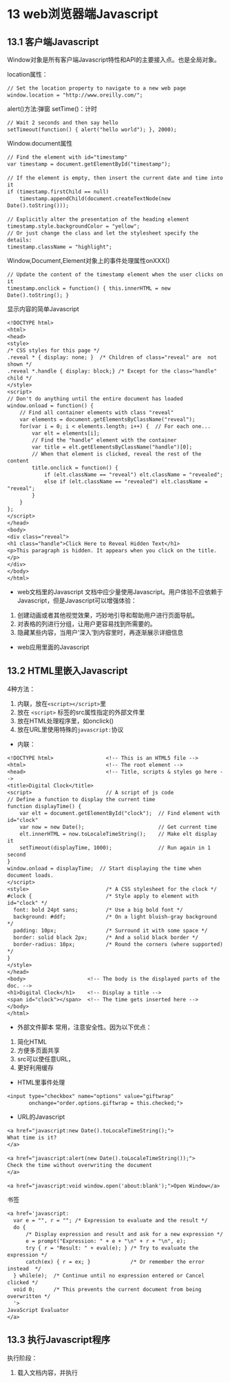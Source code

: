 # 13 web浏览器端Javascript

## 13.1 客户端Javascript

Window对象是所有客户端Javascript特性和API的主要接入点。也是全局对象。

location属性：
```
// Set the location property to navigate to a new web page
window.location = "http://www.oreilly.com/";
```

alert()方法:弹窗
setTime()：计时
```
// Wait 2 seconds and then say hello
setTimeout(function() { alert("hello world"); }, 2000);
```

Window.document属性
```
// Find the element with id="timestamp"
var timestamp = document.getElementById("timestamp");

// If the element is empty, then insert the current date and time into it
if (timestamp.firstChild == null)
    timestamp.appendChild(document.createTextNode(new Date().toString()));

// Explicitly alter the presentation of the heading element
timestamp.style.backgroundColor = "yellow";
// Or just change the class and let the stylesheet specify the details:
timestamp.className = "highlight";
```

Window,Document,Element对象上的事件处理属性onXXX()
```
// Update the content of the timestamp element when the user clicks on it
timestamp.onclick = function() { this.innerHTML = new Date().toString(); }
```
显示内容的简单Javascript
```
<!DOCTYPE html>
<html>
<head>
<style>
/* CSS styles for this page */
.reveal * { display: none; }  /* Children of class="reveal" are  not shown */
.reveal *.handle { display: block;} /* Except for the class="handle" child */
</style>
<script>
// Don't do anything until the entire document has loaded
window.onload = function() {
    // Find all container elements with class "reveal"
    var elements = document.getElementsByClassName("reveal");
    for(var i = 0; i < elements.length; i++) {  // For each one...
        var elt = elements[i];
        // Find the "handle" element with the container
        var title = elt.getElementsByClassName("handle")[0];
        // When that element is clicked, reveal the rest of the content
        title.onclick = function() {
            if (elt.className == "reveal") elt.className = "revealed";
            else if (elt.className == "revealed") elt.className = "reveal";
        }
    }
};
</script>
</head>
<body>
<div class="reveal">
<h1 class="handle">Click Here to Reveal Hidden Text</h1>
<p>This paragraph is hidden. It appears when you click on the title.</p>
</div>
</body>
</html>
```

+ web文档里的Javascript
文档中应少量使用Javascript。用户体验不应依赖于Javascript，但是Javascript可以增强体验：
1. 创建动画或者其他视觉效果，巧妙地引导和帮助用户进行页面导航。
2. 对表格的列进行分组，让用户更容易找到所需要的。
3. 隐藏某些内容，当用户‘深入’到内容里时，再逐渐展示详细信息

+ web应用里面的Javascript


## 13.2 HTML里嵌入Javascript

4种方法：
1. 内联，放在`<script></script>`里
2. 放在 `<script>` 标签的src属性指定的外部文件里
3. 放在HTML处理程序里，如onclick()
4. 放在URL里使用特殊的`javascript:`协议

+ 内联：

```
<!DOCTYPE html>                 <!-- This is an HTML5 file -->
<html>                          <!-- The root element -->
<head>                          <!-- Title, scripts & styles go here -->
<title>Digital Clock</title>
<script>                        // A script of js code
// Define a function to display the current time
function displayTime() {
    var elt = document.getElementById("clock");  // Find element with id="clock"
    var now = new Date();                        // Get current time
    elt.innerHTML = now.toLocaleTimeString();    // Make elt display it
    setTimeout(displayTime, 1000);               // Run again in 1 second
}
window.onload = displayTime;  // Start displaying the time when document loads.
</script>
<style>                         /* A CSS stylesheet for the clock */
#clock {                        /* Style apply to element with id="clock" */
  font: bold 24pt sans;         /* Use a big bold font */
  background: #ddf;             /* On a light bluish-gray background */
  padding: 10px;                /* Surround it with some space */
  border: solid black 2px;      /* And a solid black border */
  border-radius: 10px;          /* Round the corners (where supported) */
}
</style>
</head>
<body>                    <!-- The body is the displayed parts of the doc. -->
<h1>Digital Clock</h1>    <!-- Display a title -->
<span id="clock"></span>  <!-- The time gets inserted here -->
</body>
</html>
```

+ 外部文件脚本
常用，注意安全性。因为以下优点：
1. 简化HTML
2. 方便多页面共享
3. src可以使任意URL，
4. 更好利用缓存

+ HTML里事件处理

```
<input type="checkbox" name="options" value="giftwrap"
       onchange="order.options.giftwrap = this.checked;">
```

+ URL的Javascript

```
<a href="javascript:new Date().toLocaleTimeString();">
What time is it?
</a>

<a href="javascript:alert(new Date().toLocaleTimeString());">
Check the time without overwriting the document
</a>

<a href="javascript:void window.open('about:blank');">Open Window</a>
```
书签
```
<a href='javascript:
  var e = "", r = ""; /* Expression to evaluate and the result */
  do {
      /* Display expression and result and ask for a new expression */
      e = prompt("Expression: " + e + "\n" + r + "\n", e);
      try { r = "Result: " + eval(e); } /* Try to evaluate the expression */
      catch(ex) { r = ex; }             /* Or remember the error instead  */
  } while(e);  /* Continue until no expression entered or Cancel clicked */
  void 0;      /* This prevents the current document from being overwritten */
  '>
JavaScript Evaluator
</a>
```
## 13.3 执行Javascript程序

执行阶段：
1. 载入文档内容，并执行<script>元素中的代码（包括外联和内联脚本）。默认按文档的出现顺序，从上往下，遵循控制语句执行
2. 载入文档后且所有脚本执行后，进入异步执行阶段，由事件驱动。事件驱动的第一个事件是load事件。

Javascript都是一个单线程执行模型。脚本与事件处理同一时间只能执行一个，没有并发性。

document.write()
```
<h1>Table of Factorials</h1>
<script>
function factorial(n) {                 // A function to compute factorials
    if (n <= 1) return n;
    else return n*factorial(n-1);
}
document.write("<table>");                         // Begin an HTML table
document.write("<tr><th>n</th><th>n!</th></tr>");  // Output table header
for(var i = 1; i <= 10; i++) {                     // Output 10 rows
    document.write("<tr><td>" + i + "</td><td>" + factorial(i) + "</td></tr>");
}
document.write("</table>");                        // End the table
document.write("Generated at " + new Date());      // Output a timestamp
</script>
```

异步载入并执行脚本：
```
// Asynchronously load and execute a script from a specified URL
function loadasync(url) { 
    var head = document.getElementsByTagName("head")[0]; // Find document <head>
    var s = document.createElement("script");  // Create a <script> element
    s.src = url;                               // Set its src attribute 
    head.appendChild(s);                       // Insert the <script> into head
}
```

+ 事件驱动：

```
window.onload = function() { ... };
document.getElementById("button1").onclick = function() { ... };
function handleResponse() { ... }
request.onreadystatechange = handleResponse;
```

注册监听
```
window.addEventListener("load", function() {...}, false);
request.addEventListener("readystatechange", function() {...}, false);
```

IE8 代替
```
window.attachEvent("onload", function() {...});
```

onLoad调用：
```
// Register the function f to run when the document finishes loading.
// If the document has already loaded, run it asynchronously ASAP.
function onLoad(f) {
    if (onLoad.loaded)                  // If document is already loaded
        window.setTimeout(f, 0);        // Queue f to be run as soon as possible
    else if (window.addEventListener)   // Standard event registration method
        window.addEventListener("load", f, false);
    else if (window.attachEvent)        // IE8 and earlier use this instead
        window.attachEvent("onload", f);
}
// Start by setting a flag that indicates that the document is not loaded yet.
onLoad.loaded = false;
// And register a function to set the flag when the document does load.
onLoad(function() { onLoad.loaded = true; });
```

+ 客户端Javascript 线程模型

HTML5 后台线程 "WebWorker"

+ 客户端Javascript时间线
![timeline1](../images/timeline1.png)

